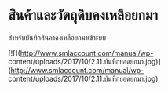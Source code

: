 # สินค้าและวัตถุดิบคงเหลือยกมา

สำหรับบันทึกสินคาคงเหลือยกมาเข้าะบบ

[![](http://www.smlaccount.com/manual/wp-
content/uploads/2017/10/2.11.บันทึกยอดยกมา.jpg)](http://www.smlaccount.com/manual/wp-
content/uploads/2017/10/2.11.บันทึกยอดยกมา.jpg)


